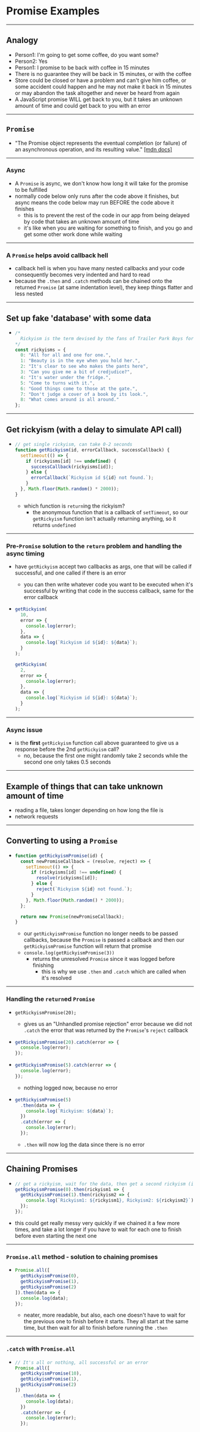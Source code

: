 # Promise Examples

---

## Analogy

- Person1: I'm going to get some coffee, do you want some?
- Person2: Yes
- Person1: I promise to be back with coffee in 15 minutes
- There is no guarantee they will be back in 15 minutes, or with the coffee
- Store could be closed or have a problem and can't give him coffee, or some accident could happen and he may not make it back in 15 minutes or may abandon the task altogether and never be heard from again
- A JavaScript promise WILL get back to you, but it takes an unknown amount of time and could get back to you with an error

---

## `Promise`

- "The Promise object represents the eventual completion (or failure) of an asynchronous operation, and its resulting value." [[mdn docs]](https://developer.mozilla.org/en-US/docs/Web/JavaScript/Reference/Global_Objects/Promise)

---

### Async

- A `Promise` is async, we don't know how long it will take for the promise to be fulfilled
- normally code below only runs after the code above it finishes, but async means the code below may run BEFORE the code above it finishes
  - this is to prevent the rest of the code in our app from being delayed by code that takes an unknown amount of time
  - it's like when you are waiting for something to finish, and you go and get some other work done while waiting

---

### A `Promise` helps avoid callback hell

- callback hell is when you have many nested callbacks and your code consequently becomes very indented and hard to read
- because the `.then` and `.catch` methods can be chained onto the returned `Promise` (at same indentation level), they keep things flatter and less nested

---

## Set up fake 'database' with some data

- ```js
  /*
    Rickyism is the term devised by the fans of Trailer Park Boys for Ricky's malapropisms and eggcorns (substitution speech errors.)
  */
  const rickyisms = {
    0: "All for all and one for one.",
    1: "Beauty is in the eye when you hold her.",
    2: "It's clear to see who makes the pants here",
    3: "Can you give me a bit of credjudice?",
    4: "It's water under the fridge.",
    5: "Come to turns with it.",
    6: "Good things come to those at the gate.",
    7: "Don't judge a cover of a book by its look.",
    8: "What comes around is all around."
  };
  ```

---

## Get rickyism (with a delay to simulate API call)

- ```js
  // get single rickyism, can take 0-2 seconds
  function getRickyism(id, errorCallback, successCallback) {
    setTimeout(() => {
      if (rickyisms[id] !== undefined) {
        successCallback(rickyisms[id]);
      } else {
        errorCallback(`Rickyism id ${id} not found.`);
      }
    }, Math.floor(Math.random() * 2000));
  }
  ```

  - which function is `return`ing the rickyism?
    - the anonymous function that is a callback of `setTimeout`, so our `getRickyism` function isn't actually returning anything, so it returns `undefined`

---

### Pre-`Promise` solution to the `return` problem and handling the async timing

- have `getRickyism` accept two callbacks as args, one that will be called if successful, and one called if there is an error

  - you can then write whatever code you want to be executed when it's successful by writing that code in the success callback, same for the error callback

- ```js
  getRickyism(
    10,
    error => {
      console.log(error);
    },
    data => {
      console.log(`Rickyism id ${id}: ${data}`);
    }
  );

  getRickyism(
    2,
    error => {
      console.log(error);
    },
    data => {
      console.log(`Rickyism id ${id}: ${data}`);
    }
  );
  ```

---

### Async issue

- is the **first** `getRickyism` function call above guaranteed to give us a response before the 2nd `getRickyism` call?
  - no, because the first one might randomly take 2 seconds while the second one only takes 0.5 seconds

---

## Example of things that can take unknown amount of time

- reading a file, takes longer depending on how long the file is
- network requests

---

## Converting to using a `Promise`

- ```js
  function getRickyismPromise(id) {
    const newPromiseCallback = (resolve, reject) => {
      setTimeout(() => {
        if (rickyisms[id] !== undefined) {
          resolve(rickyisms[id]);
        } else {
          reject(`Rickyism ${id} not found.`);
        }
      }, Math.floor(Math.random() * 2000));
    };

    return new Promise(newPromiseCallback);
  }
  ```

  - our `getRickyismPromise` function no longer needs to be passed callbacks, because the `Promise` is passed a callback and then our `getRickyismPromise` function will return that promise
  - `console.log(getRickyismPromise(3))`
    - returns the unresolved `Promise` since it was logged before finishing
      - this is why we use `.then` and `.catch` which are called when it's resolved

---

### Handling the `return`ed `Promise`

- `getRickyismPromise(20);`

  - gives us an "Unhandled promise rejection" error because we did not `.catch` the error that was returned by the `Promise`'s `reject` callback

- ```js
  getRickyismPromise(20).catch(error => {
    console.log(error);
  });
  ```

- ```js
  getRickyismPromise(5).catch(error => {
    console.log(error);
  });
  ```

  - nothing logged now, because no error

- ```js
  getRickyismPromise(5)
    .then(data => {
      console.log(`Rickyism: ${data}`);
    })
    .catch(error => {
      console.log(error);
    });
  ```

  - `.then` will now log the data since there is no error

---

## Chaining Promises

- ```js
  // get a rickyism, wait for the data, then get a second rickyism (in order)
  getRickyismPromise(0).then(rickyism1 => {
    getRickyismPromise(1).then(rickyism2 => {
      console.log(`Rickyism1: ${rickyism1}, Rickyism2: ${rickyism2}`);
    });
  });
  ```

- this could get really messy very quickly if we chained it a few more times, and take a lot longer if you have to wait for each one to finish before even starting the next one

---

### `Promise.all` method - solution to chaining promises

- ```js
  Promise.all([
    getRickyismPromise(0),
    getRickyismPromise(1),
    getRickyismPromise(2)
  ]).then(data => {
    console.log(data);
  });
  ```

  - neater, more readable, but also, each one doesn't have to wait for the previous one to finish before it starts. They all start at the same time, but then wait for all to finish before running the `.then`

---

### `.catch` with `Promise.all`

- ```js
  // It's all or nothing, all successful or an error
  Promise.all([
    getRickyismPromise(10),
    getRickyismPromise(1),
    getRickyismPromise(2)
  ])
    .then(data => {
      console.log(data);
    })
    .catch(error => {
      console.log(error);
    });
  ```
